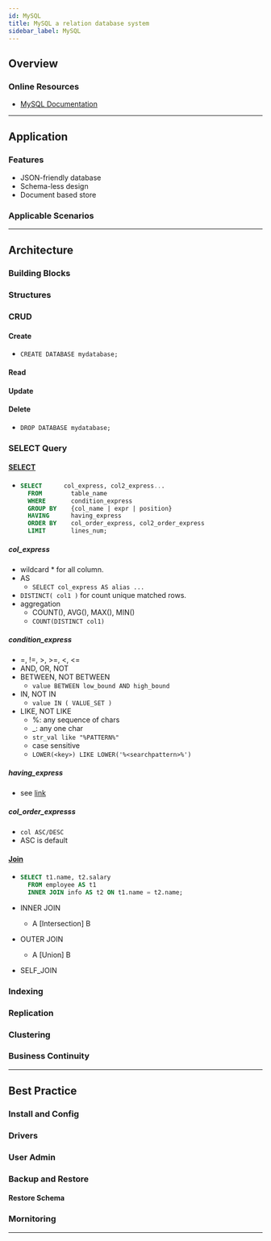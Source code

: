 ```yaml
---
id: MySQL
title: MySQL a relation database system
sidebar_label: MySQL
---
```


## Overview

### Online Resources

- [MySQL Documentation](https://dev.mysql.com/doc/refman/8.0/en/)

---

## Application

### Features

- JSON-friendly database
- Schema-less design
- Document based store

### Applicable Scenarios

---

## Architecture

### Building Blocks

### Structures

### CRUD

#### Create

- `CREATE DATABASE mydatabase;`

#### Read

#### Update

#### Delete

- `DROP DATABASE mydatabase;`

### SELECT Query

#### [SELECT](https://dev.mysql.com/doc/refman/8.0/en/select.html)

- ```SQL
  SELECT      col_express, col2_express...
    FROM        table_name
    WHERE       condition_express
    GROUP BY    {col_name | expr | position}
    HAVING      having_express
    ORDER BY    col_order_express, col2_order_express
    LIMIT       lines_num;
  ```

##### col_express

- wildcard \* for all column.
- AS
  - `SELECT col_express AS alias ...`
- `DISTINCT( col1 )` for count unique matched rows.
- aggregation
  - COUNT(), AVG(), MAX(), MIN()
  - `COUNT(DISTINCT col1)`

##### condition_express

- =, !=, >, >=, <, <=
- AND, OR, NOT
- BETWEEN, NOT BETWEEN
  - `value BETWEEN low_bound AND high_bound`
- IN, NOT IN
  - `value IN ( VALUE_SET )`
- LIKE, NOT LIKE
  - %: any sequence of chars
  - \_: any one char
  - `str_val like "%PATTERN%"`
  - case sensitive
  - `LOWER(<key>) LIKE LOWER('%<searchpattern>%')`

##### having_express

- see [link](#conditionexpress)

##### col_order_expresss

- `col ASC/DESC`
- ASC is default

#### [Join](https://dev.mysql.com/doc/refman/8.0/en/join.html)

- ```SQL
  SELECT t1.name, t2.salary
    FROM employee AS t1
    INNER JOIN info AS t2 ON t1.name = t2.name;
  ```

- INNER JOIN
  - A \[Intersection] B
- OUTER JOIN
  - A \[Union] B
- SELF_JOIN

### Indexing

### Replication

### Clustering

### Business Continuity

---

## Best Practice

### Install and Config

### Drivers

### User Admin

### Backup and Restore

#### Restore Schema

### Mornitoring

---
